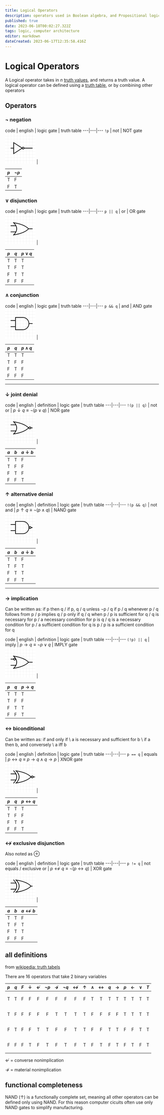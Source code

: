 ```yaml
---
title: Logical Operators
description: operators used in Boolean algebra, and Propositional logic, and to represent logic gates
published: true
date: 2023-06-18T00:02:27.322Z
tags: logic, computer architecture
editor: markdown
dateCreated: 2023-06-17T12:35:58.416Z
---
```


# Logical Operators

A Logical operator takes in $n$ [truth values](/courses/concepts/boolean-algebra#truth-values), and returns a truth value. A logical operator can be defined using a [truth table](/courses/concepts/logic/truth-tables), or by combining other operators



## Operators


### $\lnot$ negation

code | english | logic gate | truth table
---|---|---
`!p` | not | NOT gate <br> ![not.png](/images/logic-gates/not.png) | <table><thead><tr><th>$p$ </th><th> $\neg p$</th></tr></thead><tbody><tr><td class="T">T</td><td class="F">F</td></tr><tr><td class="F">F</td><td class="T">T</td></tr></tbody></table>


### $\lor$ disjunction

code | english | logic gate | truth table
---|---|---
`p || q` | or | OR gate <br> ![or.png](/images/logic-gates/or.png) | <table><thead><tr><th>$p$ </th><th> $q$ </th><th> $p \lor q$ </th></tr></thead><tbody><tr><td class="T">T</td><td class="T">T</td><td class="T">T</td></tr><tr><td class="T">T</td><td class="F">F</td><td class="T">T</td></tr><tr><td class="F">F</td><td class="T">T</td><td class="T">T</td></tr><tr><td class="F">F</td><td class="F">F</td><td class="F">F</td></tr></tbody></table>

### $\land$ conjunction

code | english | logic gate | truth table
---|---|---
`p && q` | and | AND gate <br> ![and.png](/images/logic-gates/and.png) | <table><thead><tr><th>$p$ </th><th> $q$ </th><th> $p \land q$ </th></tr></thead><tbody><tr><td class="T">T</td><td class="T">T</td><td class="T">T</td></tr><tr><td class="T">T</td><td class="F">F</td><td class="F">F</td></tr><tr><td class="F">F</td><td class="T">T</td><td class="F">F</td></tr><tr><td class="F">F</td><td class="F">F</td><td class="F">F</td></tr></tbody></table>

___

### $\downarrow$ joint denial

code | english | definition | logic gate | truth table
---|---|---
`!(p || q)` | not or | $p \downarrow q \equiv \lnot (p \lor q)$ | NOR gate <br> ![nor.png](/images/logic-gates/nor.png) | <table><thead><tr><th>$a$ </th><th> $b$ </th><th> $a \downarrow b$ </th></tr></thead><tbody><tr><td class="T">T</td><td class="T">T</td><td class="F">F</td></tr><tr><td class="T">T</td><td class="F">F</td><td class="F">F</td></tr><tr><td class="F">F</td><td class="T">T</td><td class="F">F</td></tr><tr><td class="F">F</td><td class="F">F</td><td class="T">T</td></tr></tbody></table>

### $\uparrow$ alternative denial

code | english | definition | logic gate | truth table
---|---|---
`!(p && q)` | not and | $p \uparrow q \equiv \lnot (p \land q)$ | NAND gate <br> ![nand.png](/images/logic-gates/nand.png) | <table><thead><tr><th>$a$ </th><th> $b$ </th><th> $a \downarrow b$ </th></tr></thead><tbody><tr><td class="T">T</td><td class="T">T</td><td class="F">F</td></tr><tr><td class="T">T</td><td class="F">F</td><td class="T">T</td></tr><tr><td class="F">F</td><td class="T">T</td><td class="T">T</td></tr><tr><td class="F">F</td><td class="F">F</td><td class="T">T</td></tr></tbody></table>

___

### $\rightarrow$ implication

Can be written as:  if p then q / if p, q / q unless ¬p / q if p / q whenever p / q follows from p / p implies q / p only if q / q when p / p is sufficient for q / q is necessary for p / a necessary condition for p is q / q is a necessary condition for p / a sufficient condition for q is p / p is a sufficient condition for q

code | english | definition | logic gate | truth table
---|---|---
`(!p) || q` | imply | $p \rightarrow q \equiv \lnot p \lor q$ | IMPLY gate <br> ![imply.png](/images/logic-gates/imply.png) | <table><thead><tr><th>$p$ </th><th> $q$ </th><th> $p \rightarrow q$ </th></tr></thead><tbody><tr><td class="T">T</td><td class="T">T</td><td class="T">T</td></tr><tr><td class="T">T</td><td class="F">F</td><td class="F">F</td></tr><tr><td class="F">F</td><td class="T">T</td><td class="T">T</td></tr><tr><td class="F">F</td><td class="F">F</td><td class="T">T</td></tr></tbody></table>



### $\leftrightarrow$ biconditional 

Can be written as: if and only if \ a is necessary and sufficient for b \ if a then b, and conversely \ a iff b

code | english | definition | logic gate | truth table
---|---|---
`p == q` | equals | $p \leftrightarrow q \equiv p \rightarrow q \land q \rightarrow p$ | XNOR gate <br> ![xnor.png](/images/logic-gates/xnor.png) | <table><thead><tr><th>$p$ </th><th> $q$ </th><th> $p \leftrightarrow q$</th></tr></thead><tbody><tr><td class="T">T</td><td class="T">T</td><td class="T">T</td></tr><tr><td class="T">T</td><td class="F">F</td><td class="F">F</td></tr><tr><td class="F">F</td><td class="T">T</td><td class="F">F</td></tr><tr><td class="F">F</td><td class="F">F</td><td class="T">T</td></tr></tbody></table>



### $\nleftrightarrow$ exclusive disjunction

Also noted as $\oplus$

code | english | definition | logic gate | truth table
---|---|---
`p != q` | not equals / exclusive or | $p \nleftrightarrow q \equiv \lnot (p \leftrightarrow q)$ | XOR gate <br> ![xor.png](/images/logic-gates/xor.png) | <table><thead><tr><th>$a$ </th><th> $b$ </th><th> $a \nleftrightarrow b$ </th></tr></thead><tbody><tr><td class="T">T</td><td class="T">T</td><td class="F">F</td></tr><tr><td class="T">T</td><td class="F">F</td><td class="T">T</td></tr><tr><td class="F">F</td><td class="T">T</td><td class="T">T</td></tr><tr><td class="F">F</td><td class="F">F</td><td class="F">F</td></tr></tbody></table>

## all definitions

from [wikipedia: truth tabels](https://en.wikipedia.org/wiki/Truth_table#Binary_operations)

There are 16 operators that take 2 binary variables

$p$ | $q$ | $F$ | $\downarrow$ | $\nleftarrow$ |$\lnot p$| $\nrightarrow$ | $\lnot q$ | $\nleftrightarrow$ | $\uparrow$ | $\land$ | $\leftrightarrow$ | $q$ | $\rightarrow$ | $p$	| $\leftarrow$ | $\lor$ | $T$
:-:|:-:|:-:|:-:|:-:|:-:|:-:|:-:|:-:|:-:|:-:|:-:|:-:|:-:|:-:|:-:|:-:|:-:
<p class="T">T</p>|<p class="T">T</p>|<p class="F">F</p>|<p class="F">F</p>|<p class="F">F</p>|<p class="F">F</p>|<p class="F">F</p>|<p class="F">F</p>|<p class="F">F</p>|<p class="F">F</p>|<p class="T">T</p>|<p class="T">T</p>|<p class="T">T</p>|<p class="T">T</p>|<p class="T">T</p>|<p class="T">T</p>|<p class="T">T</p>|<p class="T">T</p>
<p class="T">T</p>|<p class="F">F</p>|<p class="F">F</p>|<p class="F">F</p>|<p class="F">F</p>|<p class="F">F</p>|<p class="T">T</p>|<p class="T">T</p>|<p class="T">T</p>|<p class="T">T</p>|<p class="F">F</p>|<p class="F">F</p>|<p class="F">F</p>|<p class="F">F</p>|<p class="T">T</p>|<p class="T">T</p>|<p class="T">T</p>|<p class="T">T</p>
<p class="F">F</p>|<p class="T">T</p>|<p class="F">F</p>|<p class="F">F</p>|<p class="T">T</p>|<p class="T">T</p>|<p class="F">F</p>|<p class="F">F</p>|<p class="T">T</p>|<p class="T">T</p>|<p class="F">F</p>|<p class="F">F</p>|<p class="T">T</p>|<p class="T">T</p>|<p class="F">F</p>|<p class="F">F</p>|<p class="T">T</p>|<p class="T">T</p>
<p class="F">F</p>|<p class="F">F</p>|<p class="F">F</p>|<p class="T">T</p>|<p class="F">F</p>|<p class="T">T</p>|<p class="F">F</p>|<p class="T">T</p>|<p class="F">F</p>|<p class="T">T</p>|<p class="F">F</p>|<p class="T">T</p>|<p class="F">F</p>|<p class="T">T</p>|<p class="F">F</p>|<p class="T">T</p>|<p class="F">F</p>|<p class="T">T</p>

$\nleftarrow$ = converse nonimplication

$\nrightarrow$ = material nonimplication

## functional completeness

NAND ($\uparrow$) is a functionally complete set, meaning all other operators can be defined only using NAND. For this reason computer cicuits often use only NAND gates to simplify manufacturing.